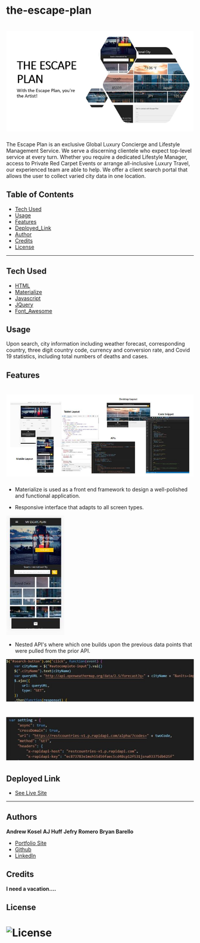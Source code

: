 # the-escape-plan

![Escape](assets/Escape.JPG)
=======

The Escape Plan is an exclusive Global Luxury Concierge and Lifestyle Management Service. We serve a discerning clientele who expect top-level service at every turn. Whether you require a dedicated Lifestyle Manager, access to Private Red Carpet Events or arrange all-inclusive Luxury Travel, our experienced team are able to help. We offer a client search portal that allows the user to collect varied city data in one location. 


## Table of Contents

* [Tech Used](#tech_used)
* [Usage](#usage)
* [Features](#features)
* [Deployed_Link](#deployed_link)
* [Author](#author)
* [Credits](#credits)
* [License](#license)

----

## Tech Used

* [HTML](https://developer.mozilla.org/en-US/docs/Web/HTML)
* [Materialize](https://materializecss.com/)
* [Javascript](https://developer.mozilla.org/en-US/docs/Web/JavaScript)
* [JQuery](https://jquery.com/)
* [Font_Awesome](https://fontawesome.com/)

## Usage
 
Upon search, city information including weather forecast, corresponding country, three digit country code, currency and conversion rate, and Covid 19 statistics, including total numbers of deaths and cases.

## Features

![Escape1](assets/Escape1.JPG)
=======


- Materialize is used as a front end framework to design a well-polished and functional application. 

- Responsive interface that adapts to all screen types.

![Responsive](assets/Responsive.JPG)

- Nested API's where which one builds upon the previous data points that were pulled from the prior API.

![api1](assets/api1.JPG)

![api2](assets/api2.JPG)
=======

## Deployed Link

* [See Live Site](https://ajhuff7.github.io/the-escape-plan/)

---

## Authors

**Andrew Kosel**
**AJ Huff** 
**Jefry Romero**
**Bryan Barello**

- [Portfolio Site](#)
- [Github](https://github.com/ajhuff7)
- [LinkedIn](https://www.linkedin.com/in/aj-huff-7696b14b/)

## Credits

**I need a vacation....**

## License

![License](https://img.shields.io/badge/License-MIT-brightgreen) 
=======

